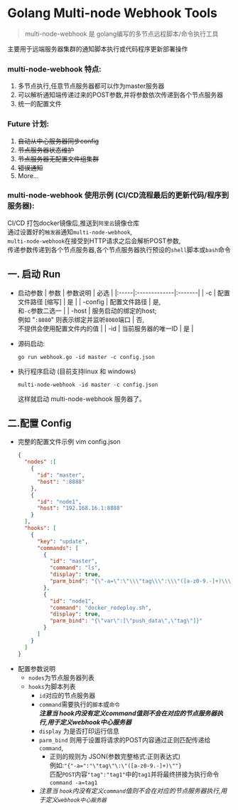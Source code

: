Golang Multi-node Webhook Tools
===
>multi-node-webhook 是 golang编写的多节点远程脚本/命令执行工具

主要用于远端服务器集群的通知脚本执行或代码程序更新部署操作

### multi-node-webhook 特点:
1. 多节点执行,任意节点服务器都可以作为master服务器
2. 可以解析通知端传递过来的POST参数,并将参数依次传递到各个节点服务器
3. 统一的配置文件

### Future 计划:
1. ~~自动从中心服务器同步config~~
2. ~~节点服务器状态维护~~
3. ~~节点服务器无配置文件组集群~~
4. ~~错误通知~~
5. More...


### multi-node-webhook 使用示例 (CI/CD流程最后的更新代码/程序到服务器):

CI/CD 打包docker镜像后,推送到`阿里云`镜像仓库\
通过设置好的`触发器`通知`multi-node-webhook`,\
`multi-node-webhook`在接受到HTTP请求之后会解析POST参数,\
传递参数传递到各个节点服务器,各个节点服务器执行预设的`shell`脚本或`bash`命令



一. 启动 Run
---
* 启动参数
  | 参数  | 参数说明      | 必选    |
  |:-----|:-------------|:-------|
  | -c  | 配置文件路径 [缩写] | 是  |
  | -config | 配置文件路径 | 是,<br/> 和`-c`参数二选一    |
  | -host | 服务启动的绑定的host; <br/> 例如 "`:8080`" 则表示绑定并监听`8080`端口 | 否,<br/> 不提供会使用配置文件内的值 |
  | -id | 当前服务器的唯一ID | 是 |


+ 源码启动:
    ```
    go run webhook.go -id master -c config.json
    ```

+ 执行程序启动 (目前支持linux 和 windows)
    ```
    multi-node-webhook -id master -c config.json
    ```
  这样就启动 multi-node-webhook 服务器了。


二.配置 Config
---
- 完整的配置文件示例
  vim config.json
  ```json
  {
    "nodes" :[
      {
        "id": "master",
        "host": ":8888"
      },
      {
        "id": "node1",
        "host": "192.168.16.1:8888"
      }
    ],
    "hooks": [
      {
        "key": "update",
        "commands": [
          {
            "id": "master",
            "command": "ls",
            "display": true,
            "parm_bind": "{\"-a=\":\"\\\"tag\\\":\\\"([a-z0-9.-]+)\\\"\"}"
          },
          {
            "id": "node1",
            "command": "docker_redeploy.sh",
            "display": true,
            "parm_bind": "{\"var\":[\"push_data\",\"tag\"]}"
          }
        ]
      }
    ]
  }
  ```
- 配置参数说明
  - `nodes`为节点服务器列表
  - `hooks`为脚本列表
    - `id`对应的节点服务器
    - `command`需要执行的`脚本`或`命令`<br>***注意当 hook内没有定义command值则不会在对应的节点服务器执行,用于定义webhook中心服务器***
    - `display` 为是否打印运行信息
    - `parm_bind` 则用于设置将请求的POST内容通过正则匹配传递给`command`,
      - 正则的规则为 JSON(参数完整格式:正则表达式)<br>
      例如:```"{"-a=":"\"tag\"\:\"([a-z0-9.-]+)\""}```<br>
      匹配`POST`内容`"tag":"tag1"`中的`tag1`并将最终拼接为执行命令`command -a=tag1`
     - *注意当 `hook`内没有定义`command`值则不会在对应的节点服务器执行,用于定义`webhook中心服务器`* 

